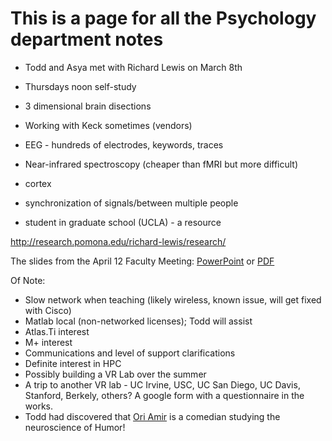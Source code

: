 # This is a page for all the Psychology department notes

- Todd and Asya met with Richard Lewis on March 8th

- Thursdays noon self-study

- 3 dimensional brain disections

- Working with Keck sometimes (vendors)

- EEG - hundreds of electrodes, keywords, traces

- Near-infrared spectroscopy (cheaper than fMRI but more difficult)

- cortex

- synchronization of signals/between multiple people

- student in graduate school (UCLA) - a resource

http://research.pomona.edu/richard-lewis/research/

The slides from the April 12 Faculty Meeting: [PowerPoint](https://github.com/Pomona-ITS/hpc/blob/master/discovery/psychology/Computing%20and%20Psychology.pptx) or [PDF](https://github.com/Pomona-ITS/hpc/blob/master/discovery/psychology/Computing%20and%20Psychology.pdf)

Of Note:

- Slow network when teaching (likely wireless, known issue, will get fixed with Cisco)
- Matlab local (non-networked licenses); Todd will assist
- Atlas.Ti interest
- M+ interest
- Communications and level of support clarifications
- Definite interest in HPC
- Possibly building a VR Lab over the summer
- A trip to another VR lab - UC Irvine, USC, UC San Diego, UC Davis, Stanford, Berkely, others? A google form with a questionnaire in the works.
- Todd had discovered that [Ori Amir](https://oriamir.com/) is a comedian studying the neuroscience of Humor!
